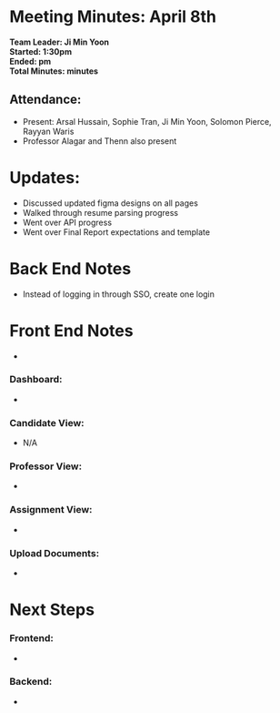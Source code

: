 # Meeting Minutes: April 8th
**Team Leader: Ji Min Yoon**\
**Started: 1:30pm**\
**Ended: pm**\
**Total Minutes:  minutes**



## Attendance:
* Present: Arsal Hussain, Sophie Tran, Ji Min Yoon, Solomon Pierce, Rayyan Waris
* Professor Alagar and Thenn also present

# Updates: 
- Discussed updated figma designs on all pages
- Walked through resume parsing progress
- Went over API progress
- Went over Final Report expectations and template
  
# Back End Notes
- Instead of logging in through SSO, create one login

# Front End Notes
- 
  
### Dashboard:
- 
### Candidate View:
- N/A
### Professor View:
- 
### Assignment View:
- 
### Upload Documents:
- 


# Next Steps
### Frontend:
- 
### Backend:
-
